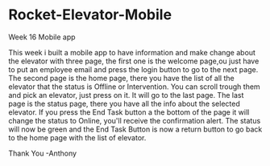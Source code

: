 # Rocket-Elevator-Mobile

Week 16 Mobile app 

This week i built a mobile app to have information and make change about the elevator with three page,
the first one is the welcome page,ou just have to put an employee email and press the login button to go to the next page.
The second page is the home page, there you have the list of all the elevator that the status is Offline or Intervention.
You can scroll trough them and pick an elevator, just press on it. It will go to the last page. The last page is the status page,
there you have all the info about the selected elevator. If you press the End Task button a the bottom of the page it will change 
the status to Online, you'll receive the confirmation alert. The status will now be green and the End Task Button is now a return button to
go back to the home page with the list of elevator.

Thank You -Anthony
